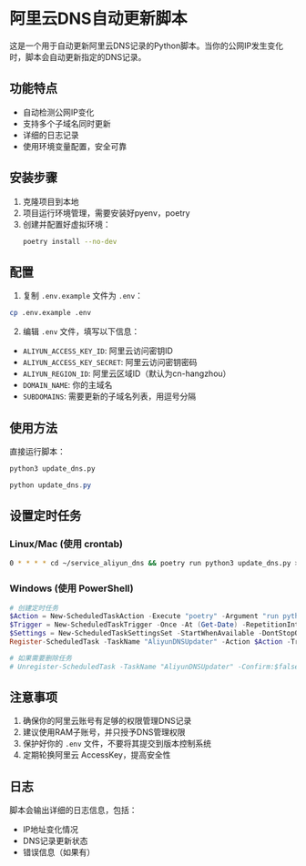 # 阿里云DNS自动更新脚本

这是一个用于自动更新阿里云DNS记录的Python脚本。当你的公网IP发生变化时，脚本会自动更新指定的DNS记录。

## 功能特点

- 自动检测公网IP变化
- 支持多个子域名同时更新
- 详细的日志记录
- 使用环境变量配置，安全可靠

## 安装步骤

1. 克隆项目到本地
2. 项目运行环境管理，需要安装好pyenv，poetry
3. 创建并配置好虚拟环境：
   ```bash
   poetry install --no-dev

## 配置

1. 复制 `.env.example` 文件为 `.env`：
```bash
cp .env.example .env
```

2. 编辑 `.env` 文件，填写以下信息：
- `ALIYUN_ACCESS_KEY_ID`: 阿里云访问密钥ID
- `ALIYUN_ACCESS_KEY_SECRET`: 阿里云访问密钥密码
- `ALIYUN_REGION_ID`: 阿里云区域ID（默认为cn-hangzhou）
- `DOMAIN_NAME`: 你的主域名
- `SUBDOMAINS`: 需要更新的子域名列表，用逗号分隔

## 使用方法

直接运行脚本：
```bash
python3 update_dns.py
```

```powershell
python update_dns.py
```

## 设置定时任务

### Linux/Mac (使用 crontab)
```bash
0 * * * * cd ~/service_aliyun_dns && poetry run python3 update_dns.py >> /var/log/dns_update.log 2>&1
```

### Windows (使用 PowerShell)
```powershell
# 创建定时任务
$Action = New-ScheduledTaskAction -Execute "poetry" -Argument "run python update_dns.py" -WorkingDirectory "D:\api\service_aliyun_dns"
$Trigger = New-ScheduledTaskTrigger -Once -At (Get-Date) -RepetitionInterval (New-TimeSpan -Hours 1) -RepetitionDuration ([TimeSpan]::MaxValue)
$Settings = New-ScheduledTaskSettingsSet -StartWhenAvailable -DontStopOnIdleEnd -RestartInterval (New-TimeSpan -Minutes 1) -RestartCount 3
Register-ScheduledTask -TaskName "AliyunDNSUpdater" -Action $Action -Trigger $Trigger -Settings $Settings -Description "每小时更新阿里云DNS记录" -Force

# 如果需要删除任务
# Unregister-ScheduledTask -TaskName "AliyunDNSUpdater" -Confirm:$false
```

## 注意事项

1. 确保你的阿里云账号有足够的权限管理DNS记录
2. 建议使用RAM子账号，并只授予DNS管理权限
3. 保护好你的 `.env` 文件，不要将其提交到版本控制系统
4. 定期轮换阿里云 AccessKey，提高安全性

## 日志

脚本会输出详细的日志信息，包括：
- IP地址变化情况
- DNS记录更新状态
- 错误信息（如果有） 